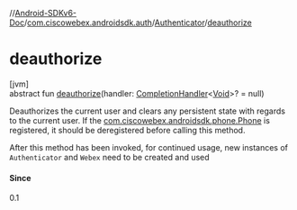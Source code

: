 //[Android-SDKv6-Doc](../../../index.md)/[com.ciscowebex.androidsdk.auth](../index.md)/[Authenticator](index.md)/[deauthorize](deauthorize.md)

# deauthorize

[jvm]\
abstract fun [deauthorize](deauthorize.md)(handler: [CompletionHandler](../../com.ciscowebex.androidsdk/-completion-handler/index.md)&lt;[Void](https://docs.oracle.com/javase/8/docs/api/java/lang/Void.html)&gt;? = null)

Deauthorizes the current user and clears any persistent state with regards to the current user. If the [com.ciscowebex.androidsdk.phone.Phone](../../com.ciscowebex.androidsdk.phone/-phone/index.md) is registered, it should be deregistered before calling this method.

After this method has been invoked, for continued usage, new instances of `Authenticator` and `Webex` need to be created and used

#### Since

0.1

